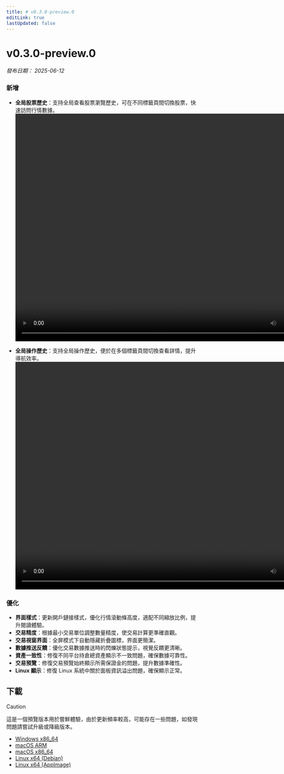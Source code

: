 ```yaml
---
title: # v0.3.0-preview.0
editLink: true
lastUpdated: false
---
```


# v0.3.0-preview.0 <Badge type="warning" text="preview" />

_發布日期： 2025-06-12_

### 新增

- **全局股票歷史**：支持全局查看股票瀏覽歷史，可在不同標籤頁間切換股票，快速訪問行情數據。  
  <video src="https://assets.lbctrl.com/uploads/ecf499a3-1c96-43be-8d28-1377ab643c70/global_counter_history.mp4" width="800px" height="600px" controls>
  </video>

- **全局操作歷史**：支持全局操作歷史，便於在多個標籤頁間切換查看詳情，提升導航效率。  
  <video src="https://assets.lbctrl.com/uploads/d7513e89-96bd-4d32-8005-e5e11a156896/global_navgation.mp4" width="800px" height="600px" controls>
  </video>

### 優化

- **界面樣式**：更新開戶鏈接樣式，優化行情滾動條高度，適配不同縮放比例，提升閱讀體驗。
- **交易精度**：根據最小交易單位調整數量精度，使交易計算更準確直觀。
- **交易視窗界面**：全屏模式下自動隱藏折疊圖標，界面更簡潔。
- **數據推送反饋**：優化交易數據推送時的閃爍狀態提示，視覺反饋更清晰。
- **資產一致性**：修復不同平台持倉總資產顯示不一致問題，確保數據可靠性。
- **交易預覽**：修復交易預覽始終顯示所需保證金的問題，提升數據準確性。
- **Linux 顯示**：修復 Linux 系統中關於面板資訊溢出問題，確保顯示正常。

## 下載

> [!CAUTION]
> 這是一個預覽版本用於嘗鮮體驗，由於更新頻率較高，可能存在一些問題，如發現問題請嘗試升級或降級版本。

- [Windows x86_64](https://assets.lbkrs.com/github/release/longbridge-desktop/preview/longbridge-v0.3.0-preview.0-windows-x86_64.exe)
- [macOS ARM](https://assets.lbkrs.com/github/release/longbridge-desktop/preview/longbridge-v0.3.0-preview.0-macos-aarch64.dmg)
- [macOS x86_64](https://assets.lbkrs.com/github/release/longbridge-desktop/preview/longbridge-v0.3.0-preview.0-macos-x86_64.dmg)
- [Linux x64 (Debian)](https://assets.lbkrs.com/github/release/longbridge-desktop/preview/longbridge-v0.3.0-preview.0-linux-x86_64.deb)
- [Linux x64 (AppImage)](https://assets.lbkrs.com/github/release/longbridge-desktop/preview/longbridge-v0.3.0-preview.0-linux-x86_64.AppImage)
